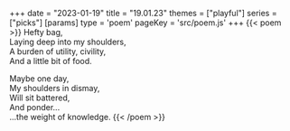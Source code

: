 +++
date = "2023-01-19"
title = "19.01.23"
themes = ["playful"]
series = ["picks"]
[params]
  type = 'poem'
  pageKey = 'src/poem.js'
+++
{{< poem >}}
Hefty bag,  
Laying deep into my shoulders,  
A burden of utility, civility,  
And a little bit of food.  
  
Maybe one day,  
My shoulders in dismay,  
Will sit battered,  
And ponder...  
...the weight of knowledge.
{{< /poem >}}